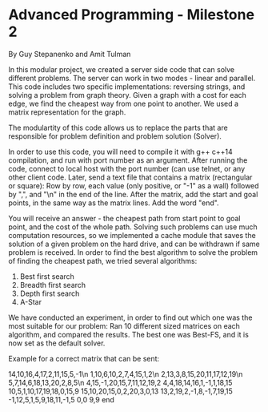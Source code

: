 # Advanced Programming - Milestone 2

By Guy Stepanenko and Amit Tulman

In this modular project, we created a server side code that can solve different problems.
The server can work in two modes - linear and parallel.
This code includes two specific implementations: reversing strings, and solving a problem from graph theory.
Given a graph with a cost for each edge, we find the cheapest way from one point to another.
We used a matrix representation for the graph.

The modulartity of this code allows us to replace the parts that are responsible for problem definition and problem solution (Solver).

In order to use this code, you will need to compile it with g++ c++14 compilation, and run with port number as an argument.
After running the code, connect to local host with the port number (can use telnet, or any other client code.
Later, send a text file that contains a matrix (rectangular or square): 
Row by row, each value (only positive, or "-1" as a wall) followed by ",", and "\n" in the end of the line.
After the matrix, add the start and goal points, in the same way as the matrix lines.
Add the word "end".

You will receive an answer - the cheapest path from start point to goal point, and the cost of the whole path.
Solving such problems can use much computation resources, so we implemented a cache module that saves the solution of a given problem on the hard drive, and can be withdrawn if same problem is received.
In order to find the best algorithm to solve the problem of finding the cheapest path, we tried several algorithms:
1. Best first search
2. Breadth first search
3. Depth first search
4. A-Star

We have conducted an experiment, in order to find out which one was the most suitable for our problem:
Ran 10 different sized matrices on each algorithm, and compared the results.
The best one was Best-FS, and it is now set as the default solver.

Example for a correct matrix that can be sent:

14,10,16,4,17,2,11,15,5,-1\n
1,10,6,10,2,7,4,15,1,2\n
2,13,3,8,15,20,11,17,12,19\n
5,7,14,6,18,13,20,2,8,5\n
4,15,-1,20,15,7,11,12,19,2
4,4,18,14,16,1,-1,1,18,15
10,5,1,10,17,19,18,0,15,9
15,10,20,15,0,2,20,3,0,13
13,2,19,2,-1,8,-1,7,19,15
-1,12,5,1,5,9,18,11,-1,5
0,0
9,9
end
